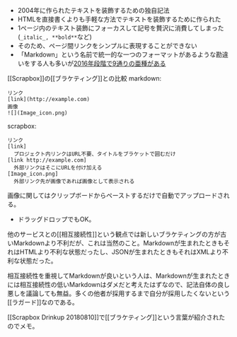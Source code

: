 
- 2004年に作られたテキストを装飾するための独自記法
- HTMLを直接書くよりも手軽な方法でテキストを装飾するために作られた
- 1ページ内のテキスト装飾にフォーカスして記号を贅沢に消費してしまった(`_italic_, **bold**`など)
- そのため、ページ間リンクをシンプルに表現することができない
- 「Markdown」という名前で統一的な一つのフォーマットがあるような勘違いをする人も多いが[2016年段階で9通りの亜種がある](https://www.iana.org/assignments/markdown-variants/markdown-variants.xhtml)

[[Scrapbox]]の[[ブラケティング]]との比較
markdown:

```
リンク
[link](http://example.com)
画像
![](Image_icon.png)
```

scrapbox:

```
リンク
[link]
  プロジェクト内リンクはURL不要、タイトルをブラケットで囲むだけ
[link http://example.com]
  外部リンクはそこにURLを付け加える
[Image_icon.png]
  外部リンク先が画像であれば画像として表示される
```

画像に関してはクリップボードからペーストするだけで自動でアップロードされる。
- ドラッグドロップでもOK。

他のサービスとの[[相互接続性]]という観点では新しいブラケティングの方が古いMarkdownより不利だが、これは当然のこと。Markdownが生まれたときもそれはHTMLより不利な状態だったし、JSONが生まれたときもそれはXMLより不利な状態だった。

相互接続性を重視してMarkdownが良いという人は、Markdownが生まれたときには相互接続性の低いMarkdownはダメだと考えたはずなので、記法自体の良し悪しを議論しても無益。多くの他者が採用するまで自分が採用したくないという[[ラガード]]なのである。

[[Scrapbox Drinkup 20180810]]で[[ブラケティング]]という言葉が紹介されたのでメモ。